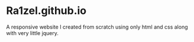 # Ra1zel.github.io

A  responsive website I created from scratch  using only html and css along with very little jquery.
